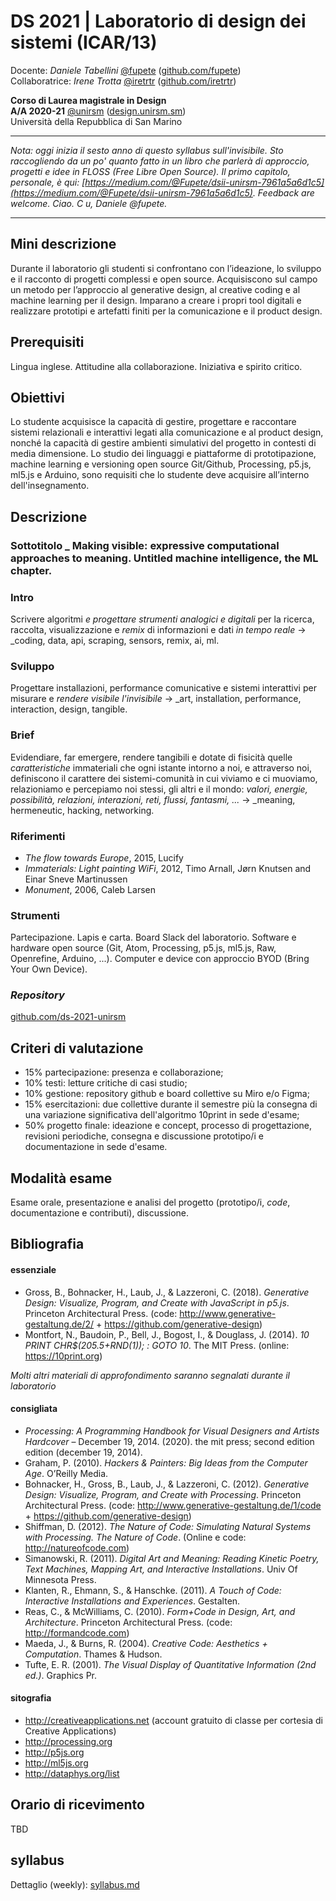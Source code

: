 # DS 2021 | Laboratorio di design dei sistemi (ICAR/13)

Docente: _Daniele Tabellini_ [@fupete](http://twitter.com/fupete) ([github.com/fupete](http://github.com/fupete))  
Collaboratrice: _Irene Trotta_ [@iretrtr](http://twitter.com/iretrtr) ([github.com/iretrtr](http://github.com/iretrtr)) 

**Corso di Laurea magistrale in Design**   
**A/A 2020-21** [@unirsm](http://twitter.com/unirsm) ([design.unirsm.sm](http://design.unirsm.sm))  
Università della Repubblica di San Marino

---

_Nota: oggi inizia il sesto anno di questo syllabus sull'invisibile. Sto raccogliendo da un po' quanto fatto in un libro che parlerà di approccio, progetti e idee in FLOSS (Free Libre Open Source). Il primo capitolo, personale, è qui: [https://medium.com/@Fupete/dsii-unirsm-7961a5a6d1c5](https://medium.com/@Fupete/dsii-unirsm-7961a5a6d1c5). Feedback are welcome. Ciao. C u, Daniele @fupete._

---

## Mini descrizione

Durante il laboratorio gli studenti si confrontano con l’ideazione, lo sviluppo e il racconto di progetti complessi e open source. Acquisiscono sul campo un metodo per l’approccio al generative design, al creative coding e al machine learning per il design. Imparano a creare i propri tool digitali e realizzare prototipi e artefatti finiti per la comunicazione e il product design.

## Prerequisiti

Lingua inglese. Attitudine alla collaborazione. Iniziativa e spirito critico.


## Obiettivi

Lo studente acquisisce la capacità di gestire, progettare e raccontare sistemi relazionali e interattivi legati alla comunicazione e al product design, nonché la capacità di gestire ambienti simulativi del progetto in contesti di media dimensione. Lo studio dei linguaggi e piattaforme di prototipazione, machine learning e versioning open source Git/Github, Processing, p5.js, ml5.js e Arduino, sono requisiti che lo studente deve acquisire all’interno dell'insegnamento.

## Descrizione

### Sottotitolo _ Making visible: expressive computational approaches to meaning. Untitled machine intelligence, the ML chapter. 

### Intro
Scrivere algoritmi _e progettare strumenti analogici e digitali_ per la ricerca, raccolta, visualizzazione e _remix_ di informazioni e dati _in tempo reale_ &rarr; _coding, data, api, scraping, sensors, remix, ai, ml.  

### Sviluppo
Progettare installazioni, performance comunicative e sistemi interattivi per misurare e _rendere visibile l'invisibile_ &rarr; _art, installation, performance, interaction, design, tangible.

### Brief
Evidendiare, far emergere, rendere tangibili e dotate di fisicità quelle _caratteristiche_ immateriali che ogni istante intorno a noi, e attraverso noi, definiscono il carattere dei sistemi-comunità in cui viviamo e ci muoviamo, relazioniamo e percepiamo noi stessi, gli altri e il mondo: _valori, energie, possibilità, relazioni, interazioni, reti, flussi, fantasmi, ..._ &rarr; _meaning, hermeneutic, hacking, networking.  

### Riferimenti
- _The flow towards Europe_, 2015, Lucify
- _Immaterials: Light painting WiFi_, 2012, Timo Arnall, Jørn Knutsen and Einar Sneve Martinussen
- _Monument_, 2006, Caleb Larsen

### Strumenti
Partecipazione. Lapis e carta. Board Slack del laboratorio. Software e hardware open source (Git, Atom, Processing, p5.js, ml5.js, Raw, Openrefine, Arduino, ...). Computer e device con approccio BYOD (Bring Your Own Device).

### _Repository_
[github.com/ds-2021-unirsm](https://github.com/ds-2021-unirsm/)

## Criteri di valutazione
- 15% partecipazione: presenza e collaborazione;
- 10% testi: letture critiche di casi studio;
- 10% gestione: repository github e board collettive su Miro e/o Figma;
- 15% esercitazioni: due collettive durante il semestre più la consegna di una variazione significativa dell'algoritmo 10print in sede d'esame;
- 50% progetto finale: ideazione e concept, processo di progettazione, revisioni periodiche, consegna e discussione prototipo/i e documentazione in sede d'esame.  

## Modalità esame
Esame orale, presentazione e analisi del progetto (prototipo/i, _code_, documentazione e contributi), discussione. 

## Bibliografia

#### essenziale
- Gross, B., Bohnacker, H., Laub, J., & Lazzeroni, C. (2018). _Generative Design: Visualize, Program, and Create with JavaScript in p5.js_. Princeton Architectural Press. (code: http://www.generative-gestaltung.de/2/ + https://github.com/generative-design)
- Montfort, N., Baudoin, P., Bell, J., Bogost, I., & Douglass, J. (2014). _10 PRINT CHR$(205.5+RND(1)); : GOTO 10_. The MIT Press. (online: https://10print.org)

_Molti altri materiali di approfondimento saranno segnalati durante il laboratorio_

#### consigliata
- _Processing: A Programming Handbook for Visual Designers and Artists Hardcover_ – December 19, 2014. (2020). the mit press; second edition edition (december 19, 2014).
- Graham, P. (2010). _Hackers & Painters: Big Ideas from the Computer Age_. O’Reilly Media.
- Bohnacker, H., Gross, B., Laub, J., & Lazzeroni, C. (2012). _Generative Design: Visualize, Program, and Create with Processing_. Princeton Architectural Press. (code: http://www.generative-gestaltung.de/1/code + https://github.com/generative-design)
- Shiffman, D. (2012). _The Nature of Code: Simulating Natural Systems with Processing. The Nature of Code_. (Online e code: http://natureofcode.com)
- Simanowski, R. (2011). _Digital Art and Meaning: Reading Kinetic Poetry, Text Machines, Mapping Art, and Interactive Installations_. Univ Of Minnesota Press.
- Klanten, R., Ehmann, S., & Hanschke. (2011). _A Touch of Code: Interactive Installations and Experiences_. Gestalten.
- Reas, C., & McWilliams, C. (2010). _Form+Code in Design, Art, and Architecture_. Princeton Architectural Press. (code: http://formandcode.com)
- Maeda, J., & Burns, R. (2004). _Creative Code: Aesthetics + Computation_. Thames & Hudson.
- Tufte, E. R. (2001). _The Visual Display of Quantitative Information (2nd ed.)_. Graphics Pr.

#### sitografia

- http://creativeapplications.net (account gratuito di classe per cortesia di Creative Applications)
- http://processing.org
- http://p5js.org
- http://ml5js.org
- http://dataphys.org/list  

## Orario di ricevimento
TBD

## syllabus
Dettaglio (weekly): [syllabus.md](https://github.com/ds-2021-unirsm/syllabus/blob/master/syllabus.md)
